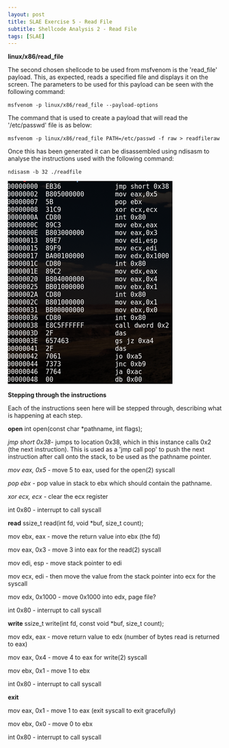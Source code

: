 ```yaml
---
layout: post
title: SLAE Exercise 5 - Read File
subtitle: Shellcode Analysis 2 - Read File
tags: [SLAE]
---
```


**linux/x86/read_file**

The second chosen shellcode to be used from msfvenom is the 'read_file' payload. This, as expected, reads a specified file and displays it on the screen. The parameters to be used for this payload can be seen with the following command:

	msfvenom -p linux/x86/read_file --payload-options
	
The command that is used to create a payload that will read the '/etc/passwd' file is as below:

	msfvenom -p linux/x86/read_file PATH=/etc/passwd -f raw > readfileraw

Once this has been generated it can be disassembled using ndisasm to analyse the instructions used with the following command:

	ndisasm -b 32 ./readfile

![Payloads](https://raw.githubusercontent.com/14Deep/14deep.github.io/master/_posts/Images/EX5/part2/Ndisasm.png)

**Stepping through the instructions**

Each of the instructions seen here will be stepped through, describing what is happening at each step. 



**open**  int open(const char *pathname, int flags);

*jmp short 0x38*- jumps to location 0x38, which in this instance calls 0x2 (the next instruction). This is used as a 'jmp call pop' to push the next instruction after call onto the stack, to be used as the pathname pointer.

*mov eax, 0x5* - move 5 to eax, used for the open(2) syscall

*pop ebx* - pop value in stack to ebx which should contain the pathname. 

*xor ecx, ecx* - clear the ecx register 

int 0x80 - interrupt to call syscall


**read**  ssize_t read(int fd, void *buf, size_t count);

mov ebx, eax - move the return value into ebx (the fd)

mov eax, 0x3 - move 3 into eax for the read(2) syscall

mov edi, esp - move stack pointer to edi

mov ecx, edi - then move the value from the stack pointer into ecx for the syscall

mov edx, 0x1000 - move 0x1000 into edx, page file? 

int 0x80 - interrupt to call syscall

 
**write**  ssize_t write(int fd, const void *buf, size_t count);

mov edx, eax - move return value to edx (number of bytes read is returned to eax)

mov eax, 0x4 - move 4 to eax for write(2) syscall

mov ebx, 0x1 - move 1 to ebx

int 0x80 - interrupt to call syscall


**exit**

mov eax, 0x1 - move 1 to eax (exit syscall to exit gracefully)

mov ebx, 0x0 - move 0 to ebx

int 0x80 - interrupt to call syscall





